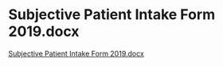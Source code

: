 # Subjective Patient Intake Form 2019.docx

[Subjective Patient Intake Form 2019.docx](Subjective%20Patient%20Intake%20Form%202019%20docx%20da76ba36bc7844d18e59b462b6e9c272/Subjective_Patient_Intake_Form_2019.docx)